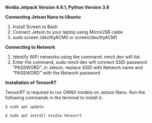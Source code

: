 **Nvidia Jetpack Version 4.6.1, Python Version 3.6**

**Connecting Jetson Nano to Ubuntu**

1. Install Screen to Bash
2. Connect Jetson to your laptop using MicroUSB cable
3. sudo screen /dev/ttyACM0 or screen/dev/ttyACM1

**Connecting to Network**

1. Identify WiFi networks using the command: nmcli dev wifi list
2. Enter the command, sudo nmcli dev wifi connect SSID password "PASSWORD", in Jetson, replace SSID with Network name and "PASSWORD" with the Network password

**Installation of TensorRT**

TensorRT is required to run ONNX models on Jetson Nano.
Run the following commands in the terminal to install it.

`$ sudo apt update`

`$ sudo apt install nvidia-tensorrt`
